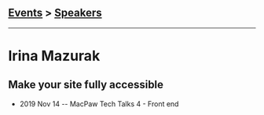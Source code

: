 ## [Events](../README.md) > [Speakers](../speakers.md)
---

# Irina Mazurak

## Make your site fully accessible
- 2019 Nov 14 -- MacPaw Tech Talks 4 - Front end    

